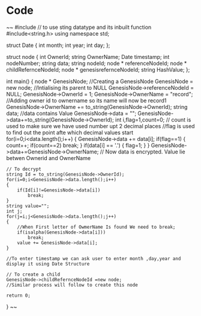 # Code
~~
#include <iostream>
// to use sting datatype and its inbuilt function 
#include<string.h>
using namespace std;

struct Date
{
    int month;
    int year;
    int day;
};

struct node
{
    int OwnerId;
    string OwnerName;
    Date timestamp;
    int nodeNumber;
    string data;
    string nodeId;
    node * referenceNodeId;
    node * childRefernceNodeId;
    node * genesisrefernceNodeId;
    string HashValue;
};

int main() 
{
    node * GenesisNode;
    //Creating a GenesisNode
    GenesisNode = new node;
    //Intialising its parent to NULL
    GenesisNode->referenceNodeId = NULL;
    GenesisNode->OwnerId = 1;
    GenesisNode->OwnerName = "record";
    //Adding owner id to ownername so its name will now be record1
    GenesisNode->OwnerName += to_string(GenesisNode->OwnerId);
    string data;
    //data contains Value
    GenesisNode->data = "";
    GenesisNode->data+=to_string(GenesisNode->OwnerId);
    int i,flag=1,count=0;
    // count is used to make sure we have used number upt 2 decimal places
    //flag is used to find out the point afte which decimal values start
    for(i=0;i<data.length();i++)
    {
        GenesisNode->data += data[i];
        if(flag==1)
        {
            count++;
            if(count==2)
                break;
        }
        if(data[i] == '.')
        {
            flag=1;
        }
    }
    GenesisNode->data+=GenesisNode->OwnerName;
    // Now data is encrypted. Value lie betwen Ownerid and OwnerName
    
    // To decrypt
    string Id = to_string(GenesisNode->OwnerId);
    for(i=0;i<GenesisNode->data.length();i++)
    {
        if(Id[i]!=GenesisNode->data[i])
            break;
    }
    string value="";
    int j;
    for(j=i;j<GenesisNode->data.length();j++)
    {
        //When First letter of OwmerName Is found We need to break;
        if(isalpha(GenesisNode->data[i]))
            break;
        value += GenesisNode->data[i];
    }
    
    //To enter timestamp we can ask user to enter month ,day,year and display it using Date Structure
    
    // To create a child 
    GenesisNode->childRefernceNodeId =new node;
    //Similar process will follow to create this node
    
	return 0;
}
~~
